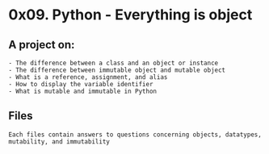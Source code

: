 # 0x09. Python - Everything is object

## A project on:
	- The difference between a class and an object or instance
	- The difference between immutable object and mutable object
	- What is a reference, assignment, and alias
	- How to display the variable identifier
	- What is mutable and immutable in Python

## Files
	Each files contain answers to questions concerning objects, datatypes, mutability, and immutability

